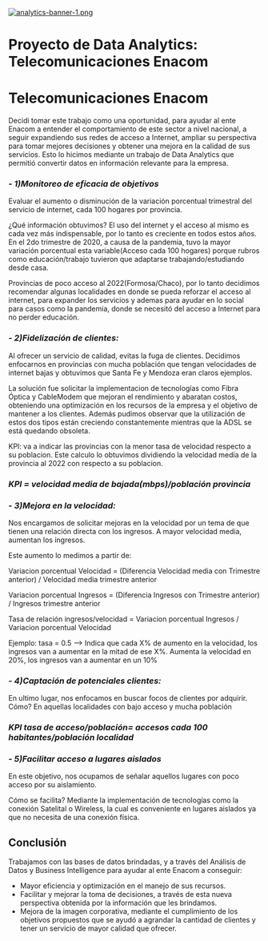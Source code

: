 [![analytics-banner-1.png](https://i.postimg.cc/QM9Wq8Vs/analytics-banner-1.png)](https://postimg.cc/Y479rw1y)

# Proyecto de Data Analytics: Telecomunicaciones Enacom


# Telecomunicaciones Enacom
Decidi tomar este trabajo como una oportunidad, para ayudar al ente Enacom a entender el comportamiento de este sector a nivel nacional, a seguir expandiendo sus redes de acceso a Internet, ampliar su perspectiva para tomar mejores decisiones y obtener una mejora en la calidad de sus servicios. Esto lo hicimos mediante un trabajo de Data Analytics que permitió convertir datos en información relevante para la empresa.

### *- 1)Monitoreo de eficacia de objetivos*

Evaluar el aumento o disminución de la variación porcentual trimestral del servicio de internet, cada 100 hogares por provincia.

¿Qué información obtuvimos? El uso del internet y el acceso al mismo es cada vez más indispensable, por lo tanto es  creciente en todos estos años. En el 2do trimestre de 2020, a causa de la pandemia, tuvo la mayor variación porcentual esta variable(Acceso cada 100 hogares) porque rubros como educación/trabajo tuvieron que adaptarse trabajando/estudiando desde casa.

Provincias de poco acceso al 2022(Formosa/Chaco), por lo tanto decidimos recomendar algunas localidades en donde se pueda reforzar el acceso al internet, para expander los servicios y ademas para ayudar en lo social para casos como la pandemia, donde se necesitó del acceso a Internet para no perder educación.


### *- 2)Fidelización de clientes:*
Al ofrecer un servicio de calidad, evitas la fuga de clientes. Decidimos enfocarnos en provincias con mucha población que tengan velocidades de internet bajas y obtuvimos que Santa Fe y Mendoza eran claros ejemplos.

La solución fue solicitar la implementacion de tecnologías como Fibra Óptica y CableModem que mejoran  el rendimiento y abaratan costos, obteniendo una optimización en los recursos de la empresa y el objetivo de mantener a los clientes. Además pudimos observar que la utilización de estos dos tipos están creciendo constantemente mientras que la ADSL se está quedando obsoleta.

KPI: va a indicar las provincias con la menor tasa de velocidad respecto a su poblacion. Este calculo lo obtuvimos dividiendo la velocidad media de la provincia al 2022 con respecto a su poblacion.

### *KPI = velocidad media de bajada(mbps)/población provincia*

### *- 3)Mejora en la velocidad:*
Nos encargamos de solicitar mejoras en la velocidad por un tema de que tienen una relación directa con los ingresos. A mayor velocidad media, aumentan los ingresos.

Este aumento lo medimos a partir de:

Variacion porcentual Velocidad = (Diferencia Velocidad media con Trimestre anterior) / Velocidad media trimestre anterior

Variacion porcentual Ingresos = (Diferencia Ingresos con Trimestre anterior) / Ingresos trimestre anterior

Tasa de relación ingresos/velocidad = Variacion porcentual Ingresos / Variacion porcentual Velocidad 

Ejemplo: tasa = 0.5 --> Indica que cada X% de aumento en la velocidad, los ingresos van a aumentar en la mitad de ese X%. Aumenta la velocidad en 20%, los ingresos van a aumentar en un 10%


### *- 4)Captación de potenciales clientes:*
En ultimo lugar, nos enfocamos en buscar focos de clientes por adquirir. Cómo? En aquellas localidades con bajo acceso y mucha población

### *KPI tasa de acceso/población= accesos cada 100 habitantes/población localidad*


### *- 5)Facilitar acceso a lugares aislados*
En este objetivo, nos ocupamos de señalar aquellos lugares con poco acceso por su aislamiento.

Cómo se facilita? Mediante la implementación de tecnologías como la conexión Satelital o Wireless, la cual es conveniente en lugares aislados ya que no necesita de una conexión física.



## Conclusión 
Trabajamos con las bases de datos brindadas, y a través del Análisis de Datos y Business Intelligence para ayudar al ente Enacom a conseguir:
- Mayor eficiencia y optimización en el manejo de sus recursos.
- Facilitar y mejorar la toma de decisiones, a través de esta nueva perspectiva obtenida por la información que les brindamos.
- Mejora de la imagen corporativa, mediante el cumplimiento de los objetivos propuestos que se ayudó a agrandar la cantidad de clientes y tener un servicio  de mayor calidad que ofrecer.